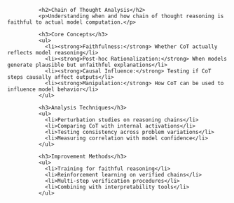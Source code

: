 
              <h2>Chain of Thought Analysis</h2>
              <p>Understanding when and how chain of thought reasoning is faithful to actual model computation.</p>
              
              <h3>Core Concepts</h3>
              <ul>
                <li><strong>Faithfulness:</strong> Whether CoT actually reflects model reasoning</li>
                <li><strong>Post-hoc Rationalization:</strong> When models generate plausible but unfaithful explanations</li>
                <li><strong>Causal Influence:</strong> Testing if CoT steps causally affect outputs</li>
                <li><strong>Manipulation:</strong> How CoT can be used to influence model behavior</li>
              </ul>
              
              <h3>Analysis Techniques</h3>
              <ul>
                <li>Perturbation studies on reasoning chains</li>
                <li>Comparing CoT with internal activations</li>
                <li>Testing consistency across problem variations</li>
                <li>Measuring correlation with model confidence</li>
              </ul>
              
              <h3>Improvement Methods</h3>
              <ul>
                <li>Training for faithful reasoning</li>
                <li>Reinforcement learning on verified chains</li>
                <li>Multi-step verification procedures</li>
                <li>Combining with interpretability tools</li>
              </ul>
            